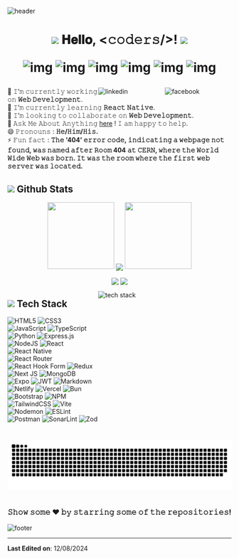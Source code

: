 ![header](https://github.com/iamPankajGhosh/iamPankajGhosh/blob/main/assets/gif/header-banner.gif?raw=true)

<h1 align="center">
  <img src="https://github.com/iamPankajGhosh/iamPankajGhosh/blob/main/assets/gif/Earth.gif?raw=true" width="24px"/>
  𝐇𝐞𝐥𝐥𝐨, &lt;𝚌𝚘𝚍𝚎𝚛𝚜/&gt;!
  <img src="https://github.com/iamPankajGhosh/iamPankajGhosh/blob/main/assets/gif/Hi.gif?raw=true" width="30px" />

![img](https://custom-icon-badges.herokuapp.com/badge/Repo-blue.svg?logo=repo)
![img](https://custom-icon-badges.herokuapp.com/badge/Star-yellow.svg?logo=star)
![img](https://custom-icon-badges.herokuapp.com/badge/Issue-red.svg?logo=issue)
![img](https://custom-icon-badges.herokuapp.com/badge/Fork-orange.svg?logo=fork)
![img](https://custom-icon-badges.herokuapp.com/badge/Commit-green.svg?logo=commit)
![img](https://custom-icon-badges.herokuapp.com/badge/Pull%20Request-purple.svg?logo=pr)

</h1>

<a href="https://www.facebook.com/impankajghosh/" target="_blank"><img src="https://user-images.githubusercontent.com/59575502/127344027-e36cd957-8c9b-40f7-84ed-6da175648343.png" width="150px" alt="facebook" align="right"></a>
<a href="https://www.linkedin.com/in/impankajghosh/" target="_blank"><img src="https://user-images.githubusercontent.com/59575502/127343867-952c0121-c592-435d-8085-dc54b6ea6517.png" width="150px" alt="linkedin" align="right"></a>

<p width="100">
  🔭 𝙸’𝚖 𝚌𝚞𝚛𝚛𝚎𝚗𝚝𝚕𝚢 𝚠𝚘𝚛𝚔𝚒𝚗𝚐 𝚘𝚗 <strong>𝚆𝚎𝚋 𝙳𝚎𝚟𝚎𝚕𝚘𝚙𝚖𝚎𝚗𝚝</strong>.<br/>
  🌱 𝙸’𝚖 𝚌𝚞𝚛𝚛𝚎𝚗𝚝𝚕𝚢 𝚕𝚎𝚊𝚛𝚗𝚒𝚗𝚐 <strong>𝚁𝚎𝚊𝚌𝚝 𝙽𝚊𝚝𝚒𝚟𝚎</strong>.<br/>
  👯 𝙸’𝚖 𝚕𝚘𝚘𝚔𝚒𝚗𝚐 𝚝𝚘 𝚌𝚘𝚕𝚕𝚊𝚋𝚘𝚛𝚊𝚝𝚎 𝚘𝚗 <strong>𝚆𝚎𝚋 𝙳𝚎𝚟𝚎𝚕𝚘𝚙𝚖𝚎𝚗𝚝</strong>.<br/>
  💬 𝙰𝚜𝚔 𝙼𝚎 𝙰𝚋𝚘𝚞𝚝 𝙰𝚗𝚢𝚝𝚑𝚒𝚗𝚐 <a href="https://www.linkedin.com/in/impankajghosh/">here</a> ! 𝙸 𝚊𝚖 𝚑𝚊𝚙𝚙𝚢 𝚝𝚘 𝚑𝚎𝚕𝚙.<br/>
  😄 𝙿𝚛𝚘𝚗𝚘𝚞𝚗𝚜 : <strong>𝙷𝚎/𝙷𝚒𝚖/𝙷𝚒𝚜.</strong><br/>
  ⚡ 𝙵𝚞𝚗 𝚏𝚊𝚌𝚝 : <strong>𝚃𝚑𝚎 '404' 𝚎𝚛𝚛𝚘𝚛 𝚌𝚘𝚍𝚎, 𝚒𝚗𝚍𝚒𝚌𝚊𝚝𝚒𝚗𝚐 𝚊 𝚠𝚎𝚋𝚙𝚊𝚐𝚎 𝚗𝚘𝚝   𝚏𝚘𝚞𝚗𝚍, 𝚠𝚊𝚜 𝚗𝚊𝚖𝚎𝚍 𝚊𝚏𝚝𝚎𝚛 𝚁𝚘𝚘𝚖 404 𝚊𝚝 𝙲𝙴𝚁𝙽, 𝚠𝚑𝚎𝚛𝚎 𝚝𝚑𝚎 𝚆𝚘𝚛𝚕𝚍 𝚆𝚒𝚍𝚎 𝚆𝚎𝚋 𝚠𝚊𝚜 𝚋𝚘𝚛𝚗. 𝙸𝚝 𝚠𝚊𝚜 𝚝𝚑𝚎 𝚛𝚘𝚘𝚖 𝚠𝚑𝚎𝚛𝚎 𝚝𝚑𝚎 𝚏𝚒𝚛𝚜𝚝 𝚠𝚎𝚋 𝚜𝚎𝚛𝚟𝚎𝚛 𝚠𝚊𝚜 𝚕𝚘𝚌𝚊𝚝𝚎𝚍.</strong>
</p>

## <img src = "https://i.pinimg.com/originals/65/c4/f4/65c4f452571be1261e9c623f7da488ac.gif" width = 35px> Github Stats

<p align="center">
  <img height="150" width="150" src="https://github.com/iamPankajGhosh/iamPankajGhosh/blob/main/assets/img/left.webp?raw=true"/>
  <img align="center" src="https://github-readme-streak-stats.herokuapp.com/?user=iamPankajGhosh&theme=dark&hide_border=true"/>
  <img height="150" width="150" src="https://github.com/iamPankajGhosh/iamPankajGhosh/blob/main/assets/img/right.webp?raw=true"/>
</p>

<p align="center">
    <img align="center" src="https://github-readme-stats.vercel.app/api?username=iamPankajGhosh&show_icons=true&hide_border=true&title_color=94b4a4&amp&icon_color=FFFFFF&amp&text_color=FFFFFF&amp&bg_color=000000&count_private=true&include_all_commits=true"/>
    <img align="center" height="195px" src="https://github-readme-stats.vercel.app/api/top-langs/?username=iamPankajGhosh&text_color=FFFFFF&bg_color=000000&title_color=94b4a4&langs_count=15&layout=compact&hide_border=true" />
</p>

<img alt="tech stack" src="https://media.giphy.com/media/juua9i2c2fA0AIp2iq/giphy.gif" width="300px" height="300px" align="right"/>

## <img src="https://media.giphy.com/media/iDaCeaKrHhUI1I8e2b/giphy.gif" width="45px"> Tech Stack

![HTML5](https://img.shields.io/badge/html5-%23E34F26.svg?style=for-the-badge&logo=html5&logoColor=white)
![CSS3](https://img.shields.io/badge/css3-%231572B6.svg?style=for-the-badge&logo=css3&logoColor=white)
![JavaScript](https://img.shields.io/badge/javascript-%23323330.svg?style=for-the-badge&logo=javascript&logoColor=%23F7DF1E)
![TypeScript](https://img.shields.io/badge/typescript-%23007ACC.svg?style=for-the-badge&logo=typescript&logoColor=white)
![Python](https://img.shields.io/badge/PYTHON-%23323330.svg?style=for-the-badge&logo=python&logoColor=%FFD43B)
![Express.js](https://img.shields.io/badge/express.js-%23404d59.svg?style=for-the-badge&logo=express&logoColor=%2361DAFB)
![NodeJS](https://img.shields.io/badge/node.js-6DA55F?style=for-the-badge&logo=node.js&logoColor=white)
![React](https://img.shields.io/badge/react-%2320232a.svg?style=for-the-badge&logo=react&logoColor=%2361DAFB)
![React Native](https://img.shields.io/badge/react_native-%2320232a.svg?style=for-the-badge&logo=react&logoColor=%2361DAFB)
![React Router](https://img.shields.io/badge/React_Router-CA4245?style=for-the-badge&logo=react-router&logoColor=white)
![React Hook Form](https://img.shields.io/badge/React%20Hook%20Form-%23EC5990.svg?style=for-the-badge&logo=reacthookform&logoColor=white)
![Redux](https://img.shields.io/badge/redux-%23593d88.svg?style=for-the-badge&logo=redux&logoColor=white)
![Next JS](https://img.shields.io/badge/Next-black?style=for-the-badge&logo=next.js&logoColor=white)
![MongoDB](https://img.shields.io/badge/MongoDB-%234ea94b.svg?style=for-the-badge&logo=mongodb&logoColor=white)
![Expo](https://img.shields.io/badge/expo-1C1E24?style=for-the-badge&logo=expo&logoColor=#D04A37)
![JWT](https://img.shields.io/badge/JWT-black?style=for-the-badge&logo=JSON%20web%20tokens)
![Markdown](https://img.shields.io/badge/markdown-%23000000.svg?style=for-the-badge&logo=markdown&logoColor=white)
![Netlify](https://img.shields.io/badge/netlify-%23000000.svg?style=for-the-badge&logo=netlify&logoColor=#00C7B7)
![Vercel](https://img.shields.io/badge/vercel-%23000000.svg?style=for-the-badge&logo=vercel&logoColor=white)
![Bun](https://img.shields.io/badge/Bun-%23000000.svg?style=for-the-badge&logo=bun&logoColor=white) ![Bootstrap](https://img.shields.io/badge/bootstrap-%238511FA.svg?style=for-the-badge&logo=bootstrap&logoColor=white)
![NPM](https://img.shields.io/badge/NPM-%23CB3837.svg?style=for-the-badge&logo=npm&logoColor=white) 
![TailwindCSS](https://img.shields.io/badge/tailwindcss-%2338B2AC.svg?style=for-the-badge&logo=tailwind-css&logoColor=white)
![Vite](https://img.shields.io/badge/vite-%23646CFF.svg?style=for-the-badge&logo=vite&logoColor=white)
![Nodemon](https://img.shields.io/badge/NODEMON-%23323330.svg?style=for-the-badge&logo=nodemon&logoColor=%BBDEAD)
![ESLint](https://img.shields.io/badge/ESLint-4B3263?style=for-the-badge&logo=eslint&logoColor=white)
![Postman](https://img.shields.io/badge/Postman-FF6C37?style=for-the-badge&logo=postman&logoColor=white)
![SonarLint](https://img.shields.io/badge/SonarLint-CB2029?style=for-the-badge&logo=SONARLINT&logoColor=white)
![Zod](https://img.shields.io/badge/Zod-1e3a8a?style=for-the-badge&logo=ZOD&logoColor=white)

#

<picture>
  <source media="(prefers-color-scheme: dark)" srcset="https://raw.githubusercontent.com/iamPankajGhosh/iamPankajGhosh/output/github-snake-dark.svg">
  <source media="(prefers-color-scheme: light)" srcset="https://raw.githubusercontent.com/iamPankajGhosh/iamPankajGhosh/output/github-snake.svg">
  <img alt="github contribution grid snake animation" src="https://raw.githubusercontent.com/iamPankajGhosh/iamPankajGhosh/output/github-snake-dark.svg" style="visibility:visible;max-width:100%;">
</picture>

#

<div align="center">

### 𝚂𝚑𝚘𝚠 𝚜𝚘𝚖𝚎 ❤️ 𝚋𝚢 𝚜𝚝𝚊𝚛𝚛𝚒𝚗𝚐 𝚜𝚘𝚖𝚎 𝚘𝚏 𝚝𝚑𝚎 𝚛𝚎𝚙𝚘𝚜𝚒𝚝𝚘𝚛𝚒𝚎𝚜!

</div>

![footer](https://github.com/iamPankajGhosh/iamPankajGhosh/blob/main/assets/img/footer.png?raw=true)

---

**Last Edited on**: 12/08/2024
